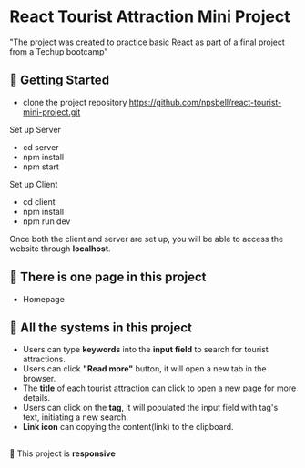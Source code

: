 # React Tourist Attraction Mini Project

"The project was created to practice basic React as part of a final project from a Techup bootcamp"

## 🎐 Getting Started
 - clone the project repository https://github.com/npsbell/react-tourist-mini-project.git
 
 Set up Server

-   cd server
-   npm install
-   npm start

Set up Client

-   cd client
-   npm install
-   npm run dev

Once both the client and server are set up, you will be able to access the website through  **localhost**.

## 🎐 There is one page in this project

- Homepage


## 🎐 All the systems in this project

 - Users can type **keywords** into the **input field** to search for tourist attractions.
 - Users can click **"Read more"** button, it will open a new tab in the browser.
 - The **title** of each tourist attraction can click to open a new page for more details.
 - Users can click on the **tag**, it will populated the input field with tag's text, initiating a new search.
 - **Link icon** can copying the content(link) to the clipboard.

##

🧩 This project is **responsive**
